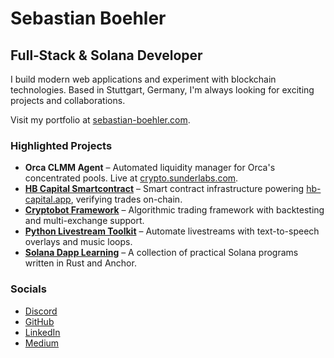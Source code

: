 # Sebastian Boehler

## Full‑Stack & Solana Developer

I build modern web applications and experiment with blockchain technologies. Based in Stuttgart, Germany, I'm always looking for exciting projects and collaborations.

Visit my portfolio at [sebastian-boehler.com](https://sebastian-boehler.com).

### Highlighted Projects

- **Orca CLMM Agent** – Automated liquidity manager for Orca's concentrated pools. Live at [crypto.sunderlabs.com](https://crypto.sunderlabs.com).
- **[HB Capital Smartcontract](https://github.com/SebastianBoehler/hb-capital-smartcontract)** – Smart contract infrastructure powering [hb-capital.app](https://hb-capital.app), verifying trades on-chain.
- **[Cryptobot Framework](https://github.com/SebastianBoehler/cryptobot_legacy)** – Algorithmic trading framework with backtesting and multi-exchange support.
- **[Python Livestream Toolkit](https://github.com/SebastianBoehler/python_livestream)** – Automate livestreams with text-to-speech overlays and music loops.
- **[Solana Dapp Learning](https://github.com/SebastianBoehler/solana-dapp-learning)** – A collection of practical Solana programs written in Rust and Anchor.

### Socials

- [Discord](https://discord.com/users/Sebastian#6722)
- [GitHub](https://www.github.com/SebastianBoehler)
- [LinkedIn](https://www.linkedin.com/in/sebastian-boehler/)
- [Medium](http://www.medium.com/@sebastianboehler)
